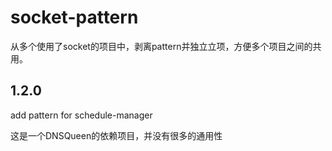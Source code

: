 # socket-pattern
从多个使用了socket的项目中，剥离pattern并独立立项，方便多个项目之间的共用。

## 1.2.0 

add pattern for schedule-manager


这是一个DNSQueen的依赖项目，并没有很多的通用性
